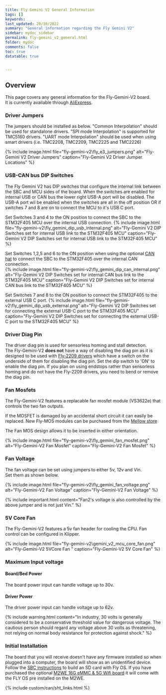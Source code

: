 ```yaml
---
title: Fly Gemini V2 General Information
tags: []
keywords: 
last_updated: 20/10/2022
summary: "General information regarding the Fly Gemini V2"
sidebar: mydoc_sidebar
permalink: fly-gemini_v2_general.html
folder: mydoc
comments: false
toc: true
datatable: true


---
```


## Overview

This page covers any general information for the Fly-Gemini-V2 board.  
It is currently available through [AliExpress](https://www.aliexpress.com/item/1005003536896114.html). 


### Driver Jumpers

The jumpers should be installed as below. "Common Interpolation" should be used for standalone drivers. "SPI mode Interpolation" is supported for TMC5160 drivers. "UART mode Interpolation" should be used when using smart drivers (i.e. TMC2208, TMC2209, TMC2225 and TMC2226)

{% 
include image.html 
file="fly-gemini-v2\fly_e3_jumpers.png" 
alt="Fly-Gemini V2 Driver Jumpers" 
caption="Fly-Gemini V2 Driver Jumper Locations" 
%}

### USB-CAN bus DIP Switches
The Fly Gemini V2 has DIP switches that configure the internal link between the SBC and MCU sides of the board. When the switches are enabled for internal USB or CAN bus the lower right USB-A port will be disabled.  The USB-A port wil be enabled when the switches are all in the off position OR if switches 7 and 8 are on to connect the MCU to it's USB C port.  

Set Switches 3 and 4 to the ON position to connect the SBC to the STM32F405 MCU over the internal USB connection. 
{% 
include image.html 
file="fly-gemini-v2\fly_gemini_dip_usb_internal.png" 
alt="Fly-Gemini V2 DIP Switches set for internal USB link to the STM32F405 MCU" 
caption="Fly-Gemini V2 DIP Switches set for internal USB link to the STM32F405 MCU" 
%}

Set Switches 1,2,5 and 6 to the ON position when using the optional [CAN hat](./fly-gemini_v2_canhat.html) to connect the SBC to the STM32F405 over the internal CAN connection.  
{% 
include image.html 
file="fly-gemini-v2\fly_gemini_dip_can_internal.png" 
alt="Fly-Gemini V2 DIP Switches set for internal CAN bus link to the STM32F405 MCU" 
caption="Fly-Gemini V2 DIP Switches set for internal CAN bus link to the STM32F405 MCU" 
%}

Set Switches 7 and 8 to the ON position to connect the STM32F405 to the external USB C port. 
{% 
include image.html 
file="fly-gemini-v2\fly_gemini_dip_usb_external.png" 
alt="Fly-Gemini V2 DIP Switches set for connecting the external USB-C port to the STM32F405 MCU" 
caption="Fly-Gemini V2 DIP Switches set for connecting the external USB-C port to the STM32F405 MCU" 
%}


### Driver Diag Pin

The driver diag pin is used for sensorless homing and stall detection.  
The Fly-Gemini-V2 **does not** have a way of disabling the diag pin as it is designed to be used with [Fly-2209 drivers](https://www.aliexpress.com/item/1005001877899893.html) which have a switch on the underside of them for disabling the diag pin.  Set the dip switch to 'ON' to enable the diag pin. 
If you plan on using endstops rather than sensorless homing and do not have the Fly-2209 drivers, you need to bend or remove the diag pin. 

### Fan Mosfets

The Fly-Gemini-V2 features a replacable fan mosfet module (VS3622e) that controls the two fan outputs.

If the MOSFET is damaged by an accidental short circuit it can easily be replaced. 
New Fly-MOS modules can be purchased from the [Mellow store](https://www.aliexpress.us/item/3256803593540212.html)

The Fan MOS design allows it to be inserted in either orientation. 

{% 
include image.html 
file="fly-gemini-v2\fly_gemini_fan_mosfet.png" 
alt="Fly-Gemini-V2 Fan Mosfet" 
caption="Fly-Gemini-V2 Fan Mosfet" 
%}

### Fan Voltage

The fan voltage can be set using jumpers to either 5v, 12v and Vin.  
Set them as shown below.  

{% 
include image.html 
file="fly-gemini-v2\fly_gemini_fan_voltage.png" 
alt="Fly-Gemini-V2 Fan Voltage" 
caption="Fly-Gemini-V2 Fan Voltage"
%}

{% include important.html content="Fan2's voltage is also controlled by the above jumper and is not just Vin." %}

### 5V Core Fan
The Fly-Gemini-V2 features a 5v fan header for cooling the CPU. Fan control can be configured in Klipper. 

{% 
include image.html 
file="fly-gemini-v2\gemini_v2_mcu_core_fan.png" 
alt="Fly-Gemini-V2 5VCore Fan " 
caption="Fly-Gemini-V2 5V Core Fan"
%}

### Maximum Input voltage

#### Board/Bed Power

The board power input can handle voltage up to 30v.

#### Driver Power

The driver power input can handle voltage up to 62v.

{% include warning.html content="In industry, 30 volts is generally considered to be a conservative threshold value for dangerous voltage. The cautious person should regard any voltage above 30 volts as threatening, not relying on normal body resistance for protection against shock." %}


### Initial Installation

The board that you will receive doesn't have any firmware installed so when plugged into a computer, the board will show as an unidentified device.
Follow the [SBC instructions](fly-gemini_v2_sbc.html) to build an SD card with Fly OS. If you have purchased the optional [M2WE 16G eMMC & 5G Wifi board](https://www.aliexpress.us/item/3256804602300590.html) it will come with the FLY OS pre installed on the M2WE.  

{% include custom/can/sht_links.html %}